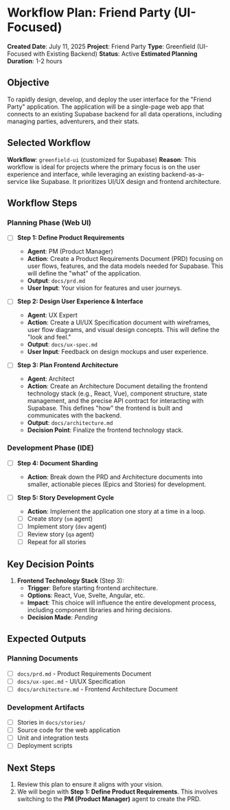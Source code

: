 # Workflow Plan: Friend Party (UI-Focused)

<!-- WORKFLOW-PLAN-META
workflow-id: greenfield-ui-supabase
status: active
created: 2025-07-11T13:42:00Z
updated: 2025-07-11T13:42:00Z
version: 1.0
-->

**Created Date**: July 11, 2025
**Project**: Friend Party
**Type**: Greenfield (UI-Focused with Existing Backend)
**Status**: Active
**Estimated Planning Duration**: 1-2 hours

## Objective

To rapidly design, develop, and deploy the user interface for the "Friend Party" application. The application will be a single-page web app that connects to an existing Supabase backend for all data operations, including managing parties, adventurers, and their stats.

## Selected Workflow

**Workflow**: `greenfield-ui` (customized for Supabase)
**Reason**: This workflow is ideal for projects where the primary focus is on the user experience and interface, while leveraging an existing backend-as-a-service like Supabase. It prioritizes UI/UX design and frontend architecture.

## Workflow Steps

### Planning Phase (Web UI)

- [ ] **Step 1: Define Product Requirements** <!-- step-id: 1.1, agent: pm, task: create-doc -->
  - **Agent**: PM (Product Manager)
  - **Action**: Create a Product Requirements Document (PRD) focusing on user flows, features, and the data models needed for Supabase. This will define the "what" of the application.
  - **Output**: `docs/prd.md`
  - **User Input**: Your vision for features and user journeys.

- [ ] **Step 2: Design User Experience & Interface** <!-- step-id: 1.2, agent: ux-expert, task: create-doc -->
  - **Agent**: UX Expert
  - **Action**: Create a UI/UX Specification document with wireframes, user flow diagrams, and visual design concepts. This will define the "look and feel."
  - **Output**: `docs/ux-spec.md`
  - **User Input**: Feedback on design mockups and user experience.

- [ ] **Step 3: Plan Frontend Architecture** <!-- step-id: 1.3, agent: architect, task: create-doc -->
  - **Agent**: Architect
  - **Action**: Create an Architecture Document detailing the frontend technology stack (e.g., React, Vue), component structure, state management, and the precise API contract for interacting with Supabase. This defines "how" the frontend is built and communicates with the backend.
  - **Output**: `docs/architecture.md`
  - **Decision Point**: Finalize the frontend technology stack. <!-- decision-id: D1 -->

### Development Phase (IDE)

- [ ] **Step 4: Document Sharding** <!-- step-id: 2.1, agent: po, task: shard-doc -->
  - **Action**: Break down the PRD and Architecture documents into smaller, actionable pieces (Epics and Stories) for development.

- [ ] **Step 5: Story Development Cycle** <!-- step-id: 2.2, repeats: true -->
  - **Action**: Implement the application one story at a time in a loop.
  - [ ] Create story (`sm` agent)
  - [ ] Implement story (`dev` agent)
  - [ ] Review story (`qa` agent)
  - [ ] Repeat for all stories

## Key Decision Points

1.  **Frontend Technology Stack** (Step 3): <!-- decision-id: D1, status: pending -->
    -   **Trigger**: Before starting frontend architecture.
    -   **Options**: React, Vue, Svelte, Angular, etc.
    -   **Impact**: This choice will influence the entire development process, including component libraries and hiring decisions.
    -   **Decision Made**: _Pending_

## Expected Outputs

### Planning Documents
- [ ] `docs/prd.md` - Product Requirements Document
- [ ] `docs/ux-spec.md` - UI/UX Specification
- [ ] `docs/architecture.md` - Frontend Architecture Document

### Development Artifacts
- [ ] Stories in `docs/stories/`
- [ ] Source code for the web application
- [ ] Unit and integration tests
- [ ] Deployment scripts

## Next Steps

1.  Review this plan to ensure it aligns with your vision.
2.  We will begin with **Step 1: Define Product Requirements**. This involves switching to the **PM (Product Manager)** agent to create the PRD.
